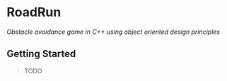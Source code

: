 # RoadRun
*Obstacle avoidance game in C++ using object oriented design principles*

## Getting Started
> TODO
